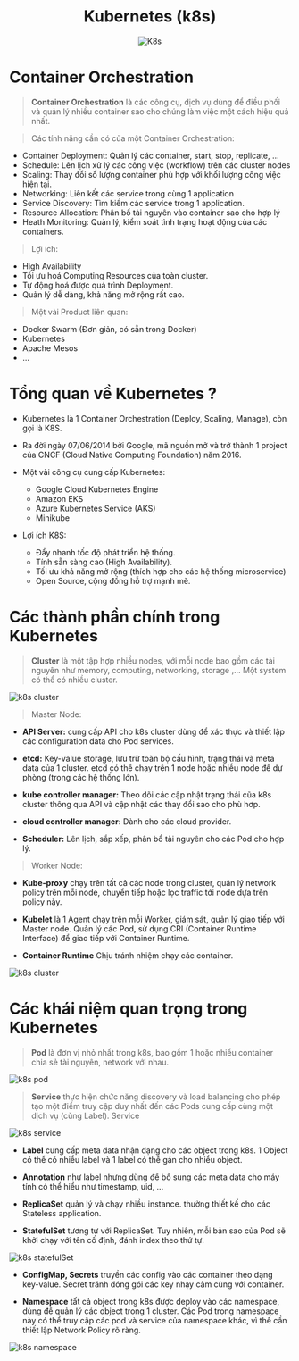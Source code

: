 <h1 align="center">Kubernetes (k8s)</h1>

<div align="center">

![K8s](../assets/images/k8s.png)

</div>

# Container Orchestration

> **Container Orchestration** là các công cụ, dịch vụ dùng để điều phối và quản lý nhiều container sao cho chúng làm việc một cách hiệu quả nhất.

> Các tính năng cần có của một Container Orchestration:

- Container Deployment: Quản lý các container, start, stop, replicate, ...
- Schedule: Lên lịch xử lý các công việc (workflow) trên các cluster nodes
- Scaling: Thay đổi số lượng container phù hợp với khối lượng công việc hiện tại.
- Networking: Liên kết các service trong cùng 1 application
- Service Discovery: Tìm kiếm các service trong 1 application.
- Resource Allocation: Phân bổ tài nguyên vào container sao cho hợp lý
- Heath Monitoring: Quản lý, kiểm soát tình trạng hoạt động của các containers.

> Lợi ích:

- High Availability
- Tối ưu hoá Computing Resources của toàn cluster.
- Tự động hoá được quá trình Deployment.
- Quản lý dễ dàng, khả năng mở rộng rất cao.

> Một vài Product liên quan:

- Docker Swarm (Đơn giản, có sẵn trong Docker)
- Kubernetes
- Apache Mesos
- ...

# Tổng quan về Kubernetes ?

- Kubernetes là 1 Container Orchestration (Deploy, Scaling, Manage), còn gọi là K8S.
- Ra đời ngày 07/06/2014 bởi Google, mã nguồn mở và trở thành 1 project của CNCF (Cloud Native Computing Foundation) năm 2016.
- Một vài công cụ cung cấp Kubernetes:

  - Google Cloud Kubernetes Engine
  - Amazon EKS
  - Azure Kubernetes Service (AKS)
  - Minikube

- Lợi ích K8S:
  - Đẩy nhanh tốc độ phát triển hệ thống.
  - Tính sẵn sàng cao (High Availability).
  - Tối ưu khả năng mở rộng (thích hợp cho các hệ thống microservice)
  - Open Source, cộng đồng hỗ trợ mạnh mẽ.

# Các thành phần chính trong Kubernetes

> **Cluster** là một tập hợp nhiều nodes, với mỗi node bao gồm các tài nguyên như memory, computing, networking, storage ,... Một system có thể có nhiều cluster.

![k8s cluster](../assets/images/k8s-cluster.jpg)

> Master Node:

- **API Server:** cung cấp API cho k8s cluster dùng để xác thực và thiết lập các configuration data cho Pod services.

- **etcd:** Key-value storage, lưu trữ toàn bộ cấu hình, trạng thái và meta data của 1 cluster. etcd có thể chạy trên 1 node hoặc nhiều node để dự phòng (trong các hệ thống lớn).

- **kube controller manager:** Theo dõi các cập nhật trạng thái cũa k8s cluster thông qua API và cập nhật các thay đổi sao cho phù hơp.

- **cloud controller manager:** Dành cho các cloud provider.

- **Scheduler:** Lên lịch, sắp xếp, phân bổ tài nguyên cho các Pod cho hợp lý.

> Worker Node:

- **Kube-proxy** chạy trên tất cả các node trong cluster, quản lý network policy trên mỗi node, chuyển tiếp hoặc lọc traffic tới node dựa trên policy này.

- **Kubelet** là 1 Agent chạy trên mỗi Worker, giám sát, quản lý giao tiếp với Master node. Quản lý các Pod, sử dụng CRI (Container Runtime Interface) để giao tiếp với Container Runtime.

- **Container Runtime** Chịu tránh nhiệm chạy các container.

![k8s cluster](../assets/images/k8s-cluster-2.jpg)

# Các khái niệm quan trọng trong Kubernetes

> **Pod** là đơn vị nhỏ nhất trong k8s, bao gồm 1 hoặc nhiều container chia sẻ tài nguyên, network với nhau.

![k8s pod](../assets/images/k8s-pod.jpg)

> **Service** thực hiện chức năng discovery và load balancing cho phép tạo một điểm truy cập duy nhất đến các Pods cung cấp cùng một dịch vụ (cùng Label). Service

![k8s service](../assets/images/k8s-service.png)

- **Label** cung cấp meta data nhận dạng cho các object trong k8s. 1 Object có thể có nhiều label và 1 label có thể gán cho nhiều object.

- **Annotation** như label nhưng dùng để bổ sung các meta data cho máy tính có thể hiểu như timestamp, uid, ...

- **ReplicaSet** quản lý và chạy nhiều instance. thường thiết kế cho các Stateless application.

- **StatefulSet** tương tự với ReplicaSet. Tuy nhiên, mỗi bản sao của Pod sẽ khởi chạy với tên cố định, đánh index theo thứ tự.

![k8s statefulSet](../assets/images/k8s-stateful-set.jpg)

- **ConfigMap, Secrets** truyền các config vào các container theo dạng key-value. Secret tránh đóng gói các key nhạy cảm cùng với container.

- **Namespace** tất cả object trong k8s được deploy vào các namespace, dùng để quản lý các object trong 1 cluster. Các Pod trong namespace này có thể truy cập các pod và service của namespace khác, vì thế cần thiết lập Network Policy rõ ràng.

![k8s namespace](../assets/images/k8s-namespcae.jpg)
